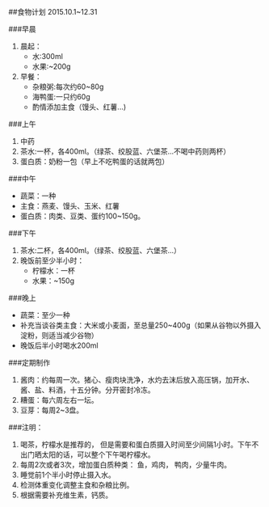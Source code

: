 ##食物计划
2015.10.1~12.31

###早晨
1. 晨起：
	* 水:300ml
	* 水果:~200g
2. 早餐：
	* 杂粮粥:每次约60~80g
	* 海鸭蛋:一只约60g
	* 酌情添加主食（馒头、红薯...)

###上午
1. 中药
2. 茶水:一杯，各400ml。（绿茶、绞股蓝、六堡茶...不喝中药则两杯）
3. 蛋白质：奶粉一包（早上不吃鸭蛋的话就两包）

###中午
* 蔬菜：一种
* 主食：燕麦、馒头、玉米、红薯
* 蛋白质：肉类、豆类、蛋约100~150g。

###下午 
1. 茶水:二杯，各400ml。（绿茶、绞股蓝、六堡茶...）
2. 晚饭前至少半小时：
	* 柠檬水：一杯
	* 水果：~150g

###晚上
* 蔬菜：至少一种
* 补充当谈谷类主食：大米或小麦面，至总量250~400g（如果从谷物以外摄入淀粉，则适当减少谷物）
* 晚饭后半小时喝水200ml

###定期制作
1. 酱肉：约每周一次。猪心、瘦肉块洗净，水灼去沫后放入高压锅，加开水、酱、盐、料酒，十五分钟。分开密封冷冻。
2. 糟蛋：每六周左右一坛。
3. 豆芽：每周2~3盘。

###注明： 
1. 喝茶，柠檬水是推荐的， 但是需要和蛋白质摄入时间至少间隔1小时。下午不出门晒太阳的话，可以整个下午喝柠檬水。
2. 每周2次或者3次，增加蛋白质种类： 鱼，鸡肉， 鸭肉，少量牛肉。
3. 睡觉前1个半小时停止摄入水。
4. 检测体重变化调整主食和杂粮比例。
5. 根据需要补充维生素，钙质。